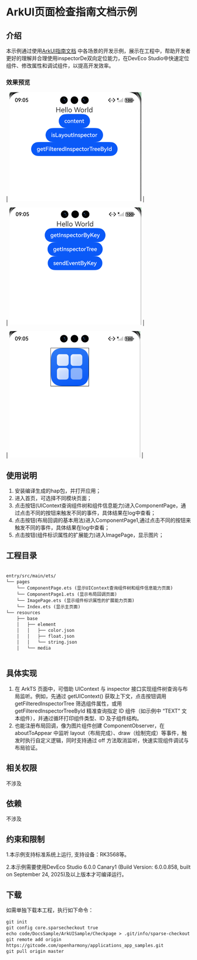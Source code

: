 # ArkUI页面检查指南文档示例

## 介绍

本示例通过使用[ArkUI指南文档](https://gitcode.com/openharmony/docs/blob/master/zh-cn/application-dev/ui/arkts-inspector-overview.md)
中各场景的开发示例，展示在工程中，帮助开发者更好的理解并合理使用inspectorDe双向定位能力，在DevEco
Studio中快速定位组件、修改属性和调试组件，以提高开发效率。

### 效果预览

| ![image](screenshot/img2.png) |

| ![image](screenshot/img3.png) |

| ![image](screenshot/img4.png) |

## 使用说明

1. 安装编译生成的hap包，并打开应用；
2. 进入首页，可选择不同模块页面；
3. 点击按钮(UIContext查询组件树和组件信息能力)进入ComponentPage，通过点击不同的按钮来触发不同的事件，具体结果在log中查看；
4. 点击按钮(布局回调的基本用法)进入ComponentPage1,通过点击不同的按钮来触发不同的事件，具体结果在log中查看；
5. 点击按钮(组件标识属性的扩展能力)进入ImagePage，显示图片；

## 工程目录

```

entry/src/main/ets/
└── pages
    └── ComponentPage.ets (显示UIContext查询组件树和组件信息能力页面)
    └── ComponentPage1.ets (显示布局回调页面)
    └── ImagePage.ets (显示组件标识属性的扩展能力页面)
    └── Index.ets (显示主页面)
└── resources
    ├── base
    │   ├── element
    │   │   ├── color.json
    │   │   ├── float.json
    │   │   └── string.json
    │   └── media
    
```

## 具体实现

1. 在 ArkTS 页面中，可借助 UIContext 与 inspector 接口实现组件树查询与布局监听。例如，先通过 getUIContext() 获取上下文，点击按钮调用
   getFilteredInspectorTree 筛选组件属性，或用 getFilteredInspectorTreeById 精准查询指定 ID 组件（如示例中 “TEXT”
   文本组件），并通过循环打印组件类型、ID 及子组件结构。
2. 也能注册布局回调，像为图片组件创建 ComponentObserver，在 aboutToAppear 中监听
   layout（布局完成）、draw（绘制完成）等事件，触发时执行自定义逻辑，同时支持通过 off 方法取消监听，快速实现组件调试与布局验证。

## 相关权限

不涉及

## 依赖

不涉及

## 约束和限制

1.本示例支持标准系统上运行, 支持设备：RK3568等。

2.本示例需要使用DevEco Studio 6.0.0 Canary1 (Build Version: 6.0.0.858, built on September 24, 2025)及以上版本才可编译运行。

## 下载

如需单独下载本工程，执行如下命令：

```
git init
git config core.sparsecheckout true
echo code/DocsSample/ArkUISample/Checkpage > .git/info/sparse-checkout
git remote add origin https://gitcode.com/openharmony/applications_app_samples.git
git pull origin master
```